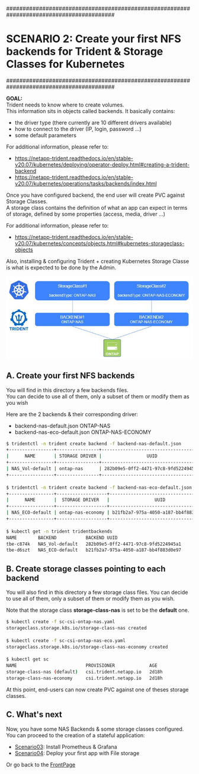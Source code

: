 #########################################################################################
# SCENARIO 2: Create your first NFS backends for Trident & Storage Classes for Kubernetes
#########################################################################################

**GOAL:**  
Trident needs to know where to create volumes.  
This information sits in objects called backends. It basically contains:

- the driver type (there currently are 10 different drivers available)
- how to connect to the driver (IP, login, password ...)
- some default parameters

For additional information, please refer to:

- https://netapp-trident.readthedocs.io/en/stable-v20.07/kubernetes/deploying/operator-deploy.html#creating-a-trident-backend
- https://netapp-trident.readthedocs.io/en/stable-v20.07/kubernetes/operations/tasks/backends/index.html 

Once you have configured backend, the end user will create PVC against Storage Classes.  
A storage class contains the definition of what an app can expect in terms of storage, defined by some properties (access, media, driver ...)

For additional information, please refer to:

- https://netapp-trident.readthedocs.io/en/stable-v20.07/kubernetes/concepts/objects.html#kubernetes-storageclass-objects

Also, installing & configuring Trident + creating Kubernetes Storage Classe is what is expected to be done by the Admin.

![Scenario2](Images/scenario2.jpg "Scenario2")

## A. Create your first NFS backends

You will find in this directory a few backends files.  
You can decide to use all of them, only a subset of them or modify them as you wish

Here are the 2 backends & their corresponding driver:

- backend-nas-default.json        ONTAP-NAS
- backend-nas-eco-default.json    ONTAP-NAS-ECONOMY

```bash
$ tridentctl -n trident create backend -f backend-nas-default.json
+-----------------+----------------+--------------------------------------+--------+---------+
|      NAME       | STORAGE DRIVER |                 UUID                 | STATE  | VOLUMES |
+-----------------+----------------+--------------------------------------+--------+---------+
| NAS_Vol-default | ontap-nas      | 282b09e5-0ff2-4471-97c8-9fd5224945a1 | online |       0 |
+-----------------+----------------+--------------------------------------+--------+---------+

$ tridentctl -n trident create backend -f backend-nas-eco-default.json
+-----------------+-------------------+--------------------------------------+--------+---------+
|      NAME       |  STORAGE DRIVER   |                 UUID                 | STATE  | VOLUMES |
+-----------------+-------------------+--------------------------------------+--------+---------+
| NAS_ECO-default | ontap-nas-economy | b21fb2a7-975a-4050-a187-bb4f883d0e97 | online |       0 |
+-----------------+-------------------+--------------------------------------+--------+---------+

$ kubectl get -n trident tridentbackends
NAME        BACKEND           BACKEND UUID
tbe-c874k   NAS_Vol-default   282b09e5-0ff2-4471-97c8-9fd5224945a1
tbe-d6szt   NAS_ECO-default   b21fb2a7-975a-4050-a187-bb4f883d0e97
```

## B. Create storage classes pointing to each backend

You will also find in this directory a few storage class files.
You can decide to use all of them, only a subset of them or modify them as you wish.

Note that the storage class **storage-class-nas** is set to be the **default** one.

```bash
$ kubectl create -f sc-csi-ontap-nas.yaml
storageclass.storage.k8s.io/storage-class-nas created

$ kubectl create -f sc-csi-ontap-nas-eco.yaml
storageclass.storage.k8s.io/storage-class-nas-economy created

$ kubectl get sc
NAME                          PROVISIONER             AGE
storage-class-nas (default)   csi.trident.netapp.io   2d18h
storage-class-nas-economy     csi.trident.netapp.io   2d18h
```

At this point, end-users can now create PVC against one of theses storage classes.  

## C. What's next

Now, you have some NAS Backends & some storage classes configured. You can proceed to the creation of a stateful application:  

- [Scenario03](../Scenario03): Install Prometheus & Grafana  
- [Scenario04](../Scenario04): Deploy your first app with File storage  

Or go back to the [FrontPage](https://github.com/YvosOnTheHub/LabNetApp)